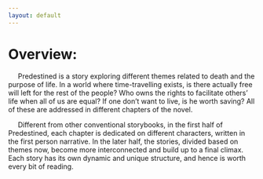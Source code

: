 ```yaml
---
layout: default
---
```

# Overview:
      

&nbsp;&nbsp;&nbsp;&nbsp; Predestined is a story exploring different themes related to death and the purpose of life. In a world where time-travelling exists, is there actually free will left for the rest of the people? Who owns the rights to facilitate others’ life when all of us are equal? If one don’t want to live, is he worth saving? All of these are addressed in different chapters of the novel. 

  
&nbsp;&nbsp;&nbsp;&nbsp; Different from other conventional storybooks, in the first half of Predestined, each chapter is dedicated on different characters, written in the first person narrative. In the later half, the stories, divided based on themes now, become more interconnected and build up to a final climax. Each story has its own dynamic and unique structure, and hence is worth every bit of reading.







